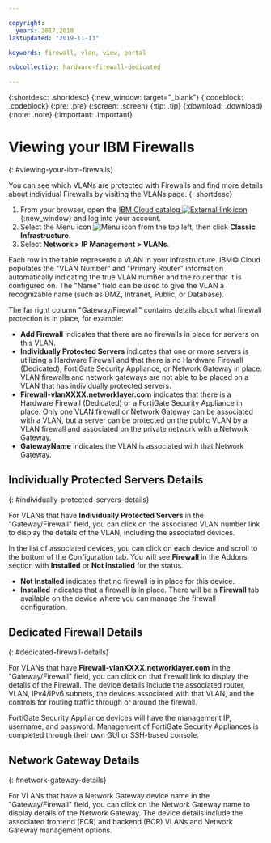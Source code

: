 ```yaml
---

copyright:
  years: 2017,2018
lastupdated: "2019-11-13"

keywords: firewall, vlan, view, portal

subcollection: hardware-firewall-dedicated

---
```


{:shortdesc: .shortdesc}
{:new_window: target="_blank"}
{:codeblock: .codeblock}
{:pre: .pre}
{:screen: .screen}
{:tip: .tip}
{:download: .download}
{:note: .note}
{:important: .important}

# Viewing your IBM Firewalls
{: #viewing-your-ibm-firewalls}

You can see which VLANs are protected with Firewalls and find more details about individual Firewalls by visiting the VLANs page.
{: shortdesc}

1. From your browser, open the [IBM Cloud catalog ![External link icon](../../icons/launch-glyph.svg "External link icon")](https://cloud.ibm.com){:new_window} and log into your account.
2. Select the Menu icon ![Menu icon](../../icons/icon_hamburger.svg) from the top left, then click **Classic Infrastructure**.
3. Select **Network > IP Management > VLANs**.

Each row in the table represents a VLAN in your infrastructure. IBM© Cloud populates the "VLAN Number" and "Primary Router" information automatically indicating the true VLAN number and the router that it is configured on. The "Name" field can be used to give the VLAN a recognizable name (such as DMZ, Intranet, Public, or Database).

The far right column "Gateway/Firewall" contains details about what firewall protection is in place, for example:

* **Add Firewall** indicates that there are no firewalls in place for servers on this VLAN.
* **Individually Protected Servers** indicates that one or more servers is utilizing a Hardware Firewall and that there is no Hardware Firewall (Dedicated), FortiGate Security Appliance, or Network Gateway in place. VLAN firewalls and network gateways are not able to be placed on a VLAN that has individually protected servers.
* **Firewall-vlanXXXX.networklayer.com** indicates that there is a Hardware Firewall (Dedicated) or a FortiGate Security Appliance in place. Only one VLAN firewall or Network Gateway can be associated with a VLAN, but a server can be protected on the public VLAN by a VLAN firewall and associated on the private network with a Network Gateway.
* **GatewayName** indicates the VLAN is associated with that Network Gateway.

## Individually Protected Servers Details
{: #individually-protected-servers-details}

For VLANs that have **Individually Protected Servers** in the "Gateway/Firewall" field, you can click on the associated VLAN number link to display the details of the VLAN, including the associated devices.

In the list of associated devices, you can click on each device and scroll to the bottom of the Configuration tab. You will see **Firewall** in the Addons section with **Installed** or **Not Installed** for the status.

* **Not Installed** indicates that no firewall is in place for this device.
* **Installed** indicates that a firewall is in place. There will be a **Firewall** tab available on the device where you can manage the firewall configuration.

## Dedicated Firewall Details
{: #dedicated-firewall-details}

For VLANs that have **Firewall-vlanXXXX.networklayer.com** in the "Gateway/Firewall" field, you can click on that firewall link to display the details of the Firewall. The device details include the associated router, VLAN, IPv4/IPv6 subnets, the devices associated with that VLAN, and the controls for routing traffic through or around the firewall.

FortiGate Security Appliance devices will have the management IP, username, and password.  Management of FortiGate Security Appliances is completed through their own GUI or SSH-based console.

## Network Gateway Details
{: #network-gateway-details}

For VLANs that have a Network Gateway device name in the "Gateway/Firewall" field, you can click on the Network Gateway name to display details of the Network Gateway. The device details include the associated frontend (FCR) and backend (BCR) VLANs and Network Gateway management options.

